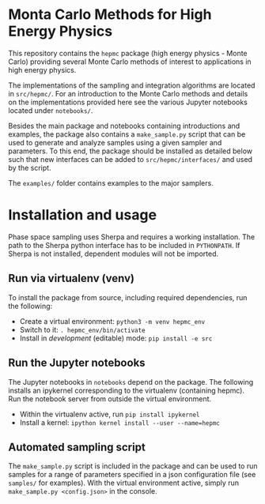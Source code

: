# Monta Carlo Methods for High Energy Physics

This repository contains the `hepmc` package (high energy physics - Monte Carlo)
providing several Monte Carlo methods of interest to applications in 
high energy physics. 

The implementations of the sampling and integration algorithms are
located in `src/hepmc/`. For an introduction to the Monte Carlo
methods and details on the implementations provided here see the
various Jupyter notebooks located under `notebooks/`.

Besides the main package and notebooks containing introductions and examples,
the package also contains a `make_sample.py` script that can be used to
generate and analyze samples using a given sampler and parameters.
To this end, the package should be installed as detailed below such that
new interfaces can be added to `src/hepmc/interfaces/` and used by the script.

The `examples/` folder contains examples to the major samplers.

# Installation and usage

Phase space sampling uses Sherpa and requires a working installation.
The path to the Sherpa python interface has to be included in `PYTHONPATH`.
If Sherpa is not installed, dependent modules will not be imported.

## Run via virtualenv (venv)
To install the package from source, including required dependencies, 
run the following:
- Create a virtual environment: `python3 -m venv hepmc_env`
- Switch to it: `. hepmc_env/bin/activate`
- Install in *development* (editable) mode: `pip install -e src`

## Run the Jupyter notebooks
The Jupyter notebooks in `notebooks` depend on the package. The following
installs an ipykernel corresponding to the virtualenv (containing hepmc).
Run the notebook server from outside the virtual environment.
- Within the virtualenv active, run `pip install ipykernel`
- Install a kernel: `ipython kernel install --user --name=hepmc`

## Automated sampling script
The `make_sample.py` script is included in the package and can
be used to run samples for a range of parameters specified in a
json configuration file (see `samples/` for examples).
With the virtual environment active, simply run `make_sample.py <config.json>`
in the console.
